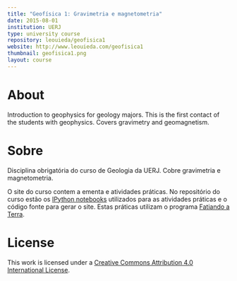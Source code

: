 ```yaml
---
title: "Geofísica 1: Gravimetria e magnetometria"
date: 2015-08-01
institution: UERJ
type: university course
repository: leouieda/geofisica1
website: http://www.leouieda.com/geofisica1
thumbnail: geofisica1.png
layout: course
---
```


# About

Introduction to geophysics for geology majors.
This is the first contact of the students with geophysics.
Covers gravimetry and geomagnetism.

# Sobre

Disciplina obrigatória do curso de Geologia da UERJ.
Cobre gravimetria e magnetometria.

O site do curso contem a ementa e atividades práticas.
No repositório do curso estão os
[IPython notebooks](http://ipython.org/notebook.html)
utilizados para as atividades práticas
e o código fonte para gerar o site.
Estas práticas utilizam o programa [Fatiando a
Terra](http://fatiando.org).

# License

This work is licensed under a
[Creative Commons Attribution 4.0 International
License](http://creativecommons.org/licenses/by/4.0/).

